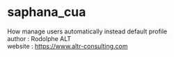 # saphana_cua<br>
How manage users automatically instead default profile<br>
author : Rodolphe ALT<br>
website : https://www.altr-consulting.com<br>
